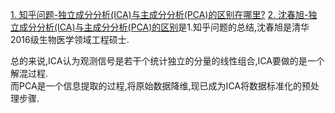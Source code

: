 [1. 知乎问题-独立成分分析(ICA)与主成分分析(PCA)的区别在哪里?](https://www.zhihu.com/question/28845451)
[2. 沈春旭-独立成分分析(ICA)与主成分分析(PCA)的区别](https://blog.csdn.net/shenziheng1/article/details/53547401)是1.知乎问题的总结,沈春旭是清华2016级生物医学领域工程硕士.

总的来说,ICA认为观测信号是若干个统计独立的分量的线性组合,ICA要做的是一个解混过程.  
而PCA是一个信息提取的过程,将原始数据降维,现已成为ICA将数据标准化的预处理步骤.